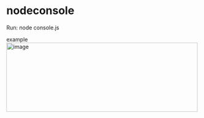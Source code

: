 # nodeconsole

Run:
node console.js

example
<img width="499" height="181" alt="image" src="https://github.com/user-attachments/assets/5c89651a-f362-4c25-b479-a313279f8f8a" />
